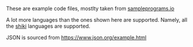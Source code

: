These are example code files, mostlty taken from [sampleprograms.io](https://sampleprograms.io)

A lot more languages than the ones shown here are supported. Namely, all the [shiki](https://github.com/shikijs/shiki) languages are supported.

JSON is sourced from https://www.json.org/example.html
